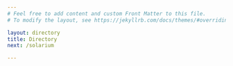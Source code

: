 ```yaml
---
# Feel free to add content and custom Front Matter to this file.
# To modify the layout, see https://jekyllrb.com/docs/themes/#overriding-theme-defaults

layout: directory
title: Directory
next: /solarium

---
```




